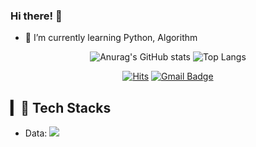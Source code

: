 ### Hi there! 🎄
- 🖤 I’m currently learning Python, Algorithm

<div align=center>
  


![Anurag's GitHub stats](https://github-readme-stats-sand-six-91.vercel.app/api?username=dontk1llme&show_icons=true&count_private=true&line_height=24&theme=material-palenight&hide=stars)
![Top Langs](https://github-readme-stats.vercel.app/api/top-langs/?username=dontk1llme&layout=compact&theme=material-palenight)
<!-- ![willianrod's wakatime stats](https://github-readme-stats.vercel.app/api/wakatime?username=dontk1llme&layout=compact&theme=material-palenight) -->

[![Hits](https://hits.seeyoufarm.com/api/count/incr/badge.svg?url=https%3A%2F%2Fgithub.com%2Fgjbae1212%2Fhit-counter&count_bg=%23757575&title_bg=%23C86BE0&icon=aerlingus.svg&icon_color=%2365DE5C&title=Hits&edge_flat=false)](https://hits.seeyoufarm.com) [![Gmail Badge](https://img.shields.io/badge/Gmail-d14836?style=flat-square&logo=Gmail&logoColor=white&link=mailto:snugyun01@gmail.com)](mailto:letm2go@gmail.com)

  

</div>

##  ▎🎄 Tech Stacks
- Data: <span><img src="https://img.shields.io/badge/Python-3776AB?style=flat&logo=Python&logoColor=white"/></span><br/>
  
  


<!--
### Hi there 👋
**dontk1llme/dontk1llme** is a ✨ _special_ ✨ repository because its `README.md` (this file) appears on your GitHub profile.

Here are some ideas to get you started:

- 🔭 I’m currently working on ...
- 🌱 I’m currently learning ...
- 👯 I’m looking to collaborate on ...
- 🤔 I’m looking for help with ...
- 💬 Ask me about ...
- 📫 How to reach me: ...
- 😄 Pronouns: ...
- ⚡ Fun fact: ...

#참고
https://zzsza.github.io/development/2020/07/10/make-github-profile-readme/
https://velog.io/@colorful-stars/Github-%ED%94%84%EB%A1%9C%ED%95%84-%EA%BE%B8%EB%AF%B8%EA%B8%B0
https://github.com/BoYeonJang/BoYeonJang/blob/main/README.md
https://github.com/HongEunho -> 참고할것
-->
